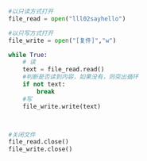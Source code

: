 
<BlogInfo id="774" title="6.复制大文件" author="白日梦想猿" pv=0 read_times=0 pre_cost_time=0分13秒 category="文件" tag_list="['文件']" create_time="2020.03.19 08:54:14" update_time="2020.03.19 10:01:22" />

```python
#以只读方式打开
file_read = open("lll02sayhello")

#以只写方式打开
file_write = open("[复件]","w")

while True:
    # 读
    text = file_read.read()
    #判断是否读到内容，如果没有，则突出循环
    if not text:
        break
    #写
    file_write.write(text)



#关闭文件
file_read.close()
file_write.close()
```
